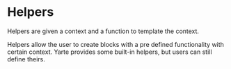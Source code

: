 # Helpers
Helpers are given a context and a function to template the context.

Helpers allow the user to create blocks with a pre defined functionality
with certain context. Yarte provides some built-in helpers, but users can
still define theirs.
